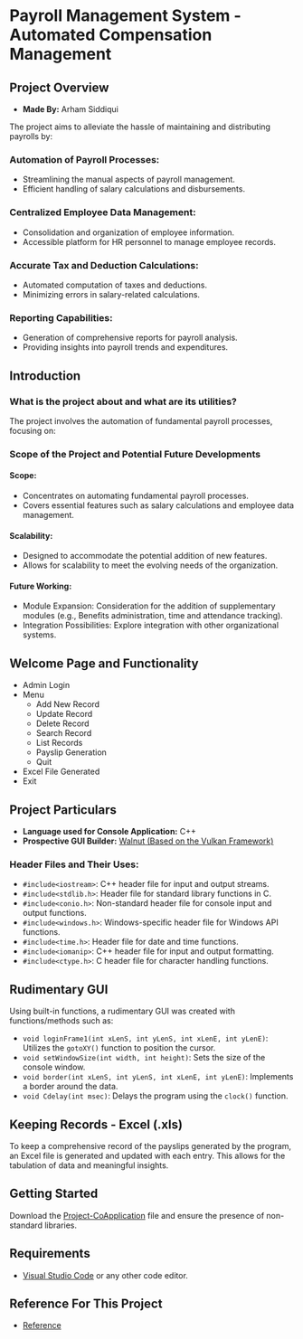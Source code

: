 # Payroll Management System - Automated Compensation Management

## Project Overview

- **Made By:** Arham Siddiqui

The project aims to alleviate the hassle of maintaining and distributing payrolls by:

### Automation of Payroll Processes:

- Streamlining the manual aspects of payroll management.
- Efficient handling of salary calculations and disbursements.

### Centralized Employee Data Management:

- Consolidation and organization of employee information.
- Accessible platform for HR personnel to manage employee records.

### Accurate Tax and Deduction Calculations:

- Automated computation of taxes and deductions.
- Minimizing errors in salary-related calculations.

### Reporting Capabilities:

- Generation of comprehensive reports for payroll analysis.
- Providing insights into payroll trends and expenditures.

## Introduction

### What is the project about and what are its utilities?

The project involves the automation of fundamental payroll processes, focusing on:

### Scope of the Project and Potential Future Developments

#### Scope:

- Concentrates on automating fundamental payroll processes.
- Covers essential features such as salary calculations and employee data management.

#### Scalability:

- Designed to accommodate the potential addition of new features.
- Allows for scalability to meet the evolving needs of the organization.

#### Future Working:

- Module Expansion: Consideration for the addition of supplementary modules (e.g., Benefits administration, time and attendance tracking).
- Integration Possibilities: Explore integration with other organizational systems.

## Welcome Page and Functionality

- Admin Login
- Menu
  - Add New Record
  - Update Record
  - Delete Record
  - Search Record
  - List Records
  - Payslip Generation
  - Quit
- Excel File Generated
- Exit

## Project Particulars

- **Language used for Console Application:** C++
- **Prospective GUI Builder:** [Walnut (Based on the Vulkan Framework)](https://github.com/StudioCherno/Walnut)

### Header Files and Their Uses:

- `#include<iostream>`: C++ header file for input and output streams.
- `#include<stdlib.h>`: Header file for standard library functions in C.
- `#include<conio.h>`: Non-standard header file for console input and output functions.
- `#include<windows.h>`: Windows-specific header file for Windows API functions.
- `#include<time.h>`: Header file for date and time functions.
- `#include<iomanip>`: C++ header file for input and output formatting.
- `#include<ctype.h>`: C header file for character handling functions.

## Rudimentary GUI

Using built-in functions, a rudimentary GUI was created with functions/methods such as:

- `void loginFrame1(int xLenS, int yLenS, int xLenE, int yLenE)`: Utilizes the `gotoXY()` function to position the cursor.
- `void setWindowSize(int width, int height)`: Sets the size of the console window.
- `void border(int xLenS, int yLenS, int xLenE, int yLenE)`: Implements a border around the data.
- `void Cdelay(int msec)`: Delays the program using the `clock()` function.

## Keeping Records - Excel (.xls)

To keep a comprehensive record of the payslips generated by the program, an Excel file is generated and updated with each entry. This allows for the tabulation of data and meaningful insights.

## Getting Started

Download the [Project-CoApplication](Project-CoApplication.cpp) file and ensure the presence of non-standard libraries.

## Requirements

- [Visual Studio Code](https://code.visualstudio.com/) or any other code editor.

## Reference For This Project

- [Reference](https://github.com/VangaPoornaChand/Payroll-management-System-in-CPP-With-Documentation)
